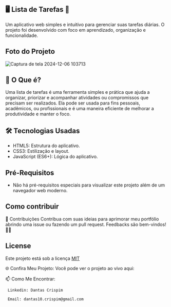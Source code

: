 

 ## 🖥️ Lista de Tarefas 📝
 Um aplicativo web simples e intuitivo para gerenciar suas tarefas diárias. O projeto foi desenvolvido com foco em aprendizado, organização e funcionalidade.


## Foto do Projeto

![Captura de tela 2024-12-06 103713](https://github.com/user-attachments/assets/228d1573-1168-4be9-8290-f2d5344eda9e)



## 🚀 O Que é?

  Uma lista de tarefas é uma ferramenta simples e prática que ajuda a organizar, priorizar e acompanhar atividades ou compromissos que precisam ser realizados. Ela pode ser usada para fins pessoais, acadêmicos, ou profissionais e é uma maneira eficiente de melhorar a produtividade e manter o foco.

## 🛠️ Tecnologias Usadas
  - HTML5: Estrutura do aplicativo.
  - CSS3: Estilização e layout.
  - JavaScript (ES6+): Lógica do aplicativo.

## Pré-Requisitos

  * Não há pré-requisitos especiais para visualizar este projeto além de um navegador web moderno.
    
## Como contribuir

   📝 Contribuições Contribua com suas ideias para aprimorar meu portfólio abrindo uma issue ou fazendo um pull request. Feedbacks são bem-vindos! 🌟🚀
    
## License
  Este projeto está sob a licença [MIT](https://choosealicense.com/licenses/mit/)

🌐 Confira Meu Projeto: 
  Você pode ver o projeto ao vivo aqui: 

📫 Como Me Encontrar: 

     Linkedin: Dantas Crispim

     Email: dantas10.crispim@gmail.com



